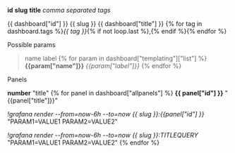 **id**  **slug**       **title**        *comma separated tags*

{{ dashboard["id"] }} {{ slug }} {{ dashboard["title"] }} {% for tag in dashboard.tags %}*{{ tag }}*{% if not loop.last %},{% endif %}{% endfor %}

Possible params

> name  label
{% for param in dashboard["templating"]["list"] %}
> **{{param["name"]}}** _{{param["label"]}}_
{% endfor %}


Panels

**number**     "title"
{% for panel in dashboard["allpanels"] %}
**{{ panel["id"] }}**   "{{panel["title"]}}"

_!grafana render --from=now-6h --to=now {{ slug }}:{{panel["id"] }}_ "PARAM1=VALUE1 PARAM2=VALUE2"

_!grafana render  --from=now-6h --to=now {{ slug }}:TITLEQUERY_ "PARAM1=VALUE1 PARAM2=VALUE2" 
{% endfor %}
